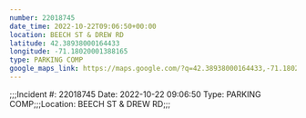 ```yaml
---
number: 22018745
date_time: 2022-10-22T09:06:50+00:00
location: BEECH ST & DREW RD
latitude: 42.38938000164433
longitude: -71.18020001388165
type: PARKING COMP
google_maps_link: https://maps.google.com/?q=42.38938000164433,-71.18020001388165
---
```


;;;Incident #: 22018745  Date: 2022-10-22 09:06:50   Type: PARKING COMP;;;Location: BEECH ST & DREW RD;;;

